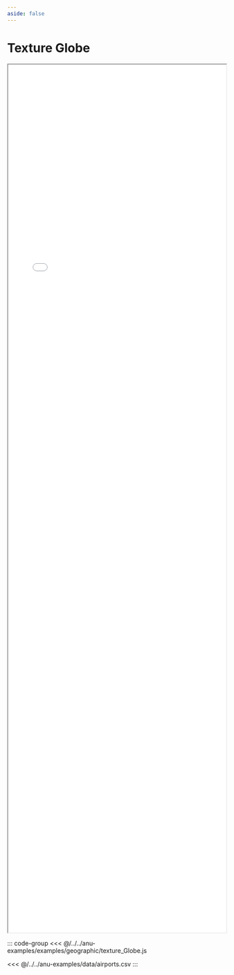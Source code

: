 ```yaml
---
aside: false
---
```



# Texture Globe


<div style="width: 100%;">
    <iframe id="inlineFrameExample"
        title="Inline Frame Example"
        src="/examples.html?example=textureGlobe">
    </iframe>
</div>


<style>
    iframe {
        width: 100%;
        height: 50vh;
        display: block;
        margin-left: auto;
        margin-right: auto;
    }
</style>

::: code-group
<<< @/../../anu-examples/examples/geographic/texture_Globe.js 

<<< @/../../anu-examples/data/airports.csv
:::